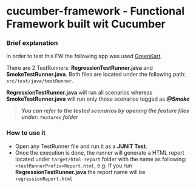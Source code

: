 # cucumber-framework - Functional Framework built wit Cucumber

### Brief explanation
In order to test this FW the following app was used [GreenKart](https://rahulshettyacademy.com/seleniumPractise/#/).

There are 2 TestRunners: **RegressionTestRunner.java** and **SmokeTestRunner.java**. Both files are located under the following path: `src/test/java/testRunner`.

**RegressionTestRunner.java** will run all scenarios whereas **SmokeTestRunner.java** will run only those scenarios tagged as ***@Smoke***

> ***You can refer to the tested scenarios by opening the feature files under: `features` folder***

### How to use it 
* Open any TestRunner file and run it as a **JUNIT Test**.
* Once the execution is done, the runner will generate a HTML report located under `target/html-report` folder with the name as following: `<testRunnerPrefix>Report.html`, e.g: If you run **RegressionTestRunner.java** the report name will be `regressionReport.html`

